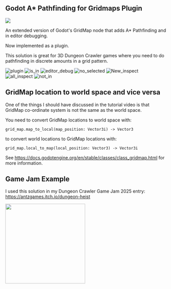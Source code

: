 ## Godot A* Pathfinding for Gridmaps Plugin

<img src="https://github.com/user-attachments/assets/698771ce-eaa8-47ee-b058-78808bdd1a59">

An extended version of Godot's GridMap node that adds A* Pathfinding and in editor debugging.

Now implemented as a plugin.

This solution is great for 3D Dungeon Crawler games where you need to do pathfinding in discrete amounts in a grid pattern.

![plugin](https://github.com/user-attachments/assets/1a947054-8eea-46b6-9985-6f3170a0c0a3)
![is_in](https://github.com/user-attachments/assets/9bf1be71-7188-40f1-afae-2ff6da5dea19)
![editor_debug](https://github.com/user-attachments/assets/178e1b13-6d5f-4aae-89d3-c5fc1e794f22)
![no_selected](https://github.com/user-attachments/assets/ad212ab6-8c02-45be-b08c-890fd9a33ad1)
![New_inspect](https://github.com/user-attachments/assets/f0e5eac8-e7bf-44b5-9280-df13faa6b7b5)
![all_inspect](https://github.com/user-attachments/assets/4dd871a6-7210-4539-8bd8-af5797875c31)
![not_in](https://github.com/user-attachments/assets/9fe8d90c-8c7c-4bbf-9b83-57fcb42e4793)




## GridMap location to world space and vice versa

One of the things I should have discussed in the tutorial video is that GridMap co-ordinate system is not the same as the world space.

You need to convert GridMap locations to world space with:

`grid_map.map_to_local(map_position: Vector3i) -> Vector3`

to convert world locations to GridMap locations with:

`grid_map.local_to_map(local_position: Vector3) -> Vector3i`

See https://docs.godotengine.org/en/stable/classes/class_gridmap.html for more information.

## Game Jam Example

 I used this solution in my Dungeon Crawler Game Jam 2025 entry: https://antzgames.itch.io/dungeon-heist

<img src="https://github.com/user-attachments/assets/36c83fca-f273-4075-83b7-1864502daaf2" idth="315" height="250">

